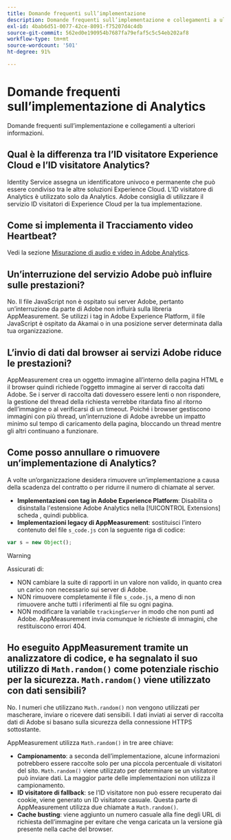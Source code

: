 ```yaml
---
title: Domande frequenti sull’implementazione
description: Domande frequenti sull’implementazione e collegamenti a ulteriori informazioni.
exl-id: 4bab6d51-0077-42ce-8091-f75207d4c4db
source-git-commit: 562ed0e190954b7687fa79efaf5c5c54eb202af8
workflow-type: tm+mt
source-wordcount: '501'
ht-degree: 91%

---
```


# Domande frequenti sull’implementazione di Analytics

Domande frequenti sull’implementazione e collegamenti a ulteriori informazioni.

## Qual è la differenza tra l’ID visitatore Experience Cloud e l’ID visitatore Analytics?

Identity Service assegna un identificatore univoco e permanente che può essere condiviso tra le altre soluzioni Experience Cloud. L’ID visitatore di Analytics è utilizzato solo da Analytics. Adobe consiglia di utilizzare il servizio ID visitatori di Experience Cloud per la tua implementazione.

## Come si implementa il Tracciamento video Heartbeat?

Vedi la sezione [Misurazione di audio e video in Adobe Analytics](https://experienceleague.adobe.com/docs/media-analytics/using/media-overview.html?lang=it).

## Un’interruzione del servizio Adobe può influire sulle prestazioni?

No. Il file JavaScript non è ospitato sui server Adobe, pertanto un’interruzione da parte di Adobe non influirà sulla libreria AppMeasurement. Se utilizzi i tag in Adobe Experience Platform, il file JavaScript è ospitato da Akamai o in una posizione server determinata dalla tua organizzazione.

## L’invio di dati dal browser ai servizi Adobe riduce le prestazioni?

AppMeasurement crea un oggetto immagine all’interno della pagina HTML e il browser quindi richiede l’oggetto immagine ai server di raccolta dati Adobe. Se i server di raccolta dati dovessero essere lenti o non rispondere, la gestione del thread della richiesta verrebbe ritardata fino al ritorno dell’immagine o al verificarsi di un timeout. Poiché i browser gestiscono immagini con più thread, un’interruzione di Adobe avrebbe un impatto minimo sul tempo di caricamento della pagina, bloccando un thread mentre gli altri continuano a funzionare.

## Come posso annullare o rimuovere un’implementazione di Analytics?

A volte un’organizzazione desidera rimuovere un’implementazione a causa della scadenza del contratto o per ridurre il numero di chiamate al server.

* **Implementazioni con tag in Adobe Experience Platform**: Disabilita o disinstalla l&#39;estensione Adobe Analytics nella  [!UICONTROL Extensions] scheda , quindi pubblica.
* **Implementazioni legacy di AppMeasurement**: sostituisci l’intero contenuto del file `s_code.js` con la seguente riga di codice:

```js
var s = new Object();
```

>[!WARNING]
>
>Assicurati di:
>
>* NON cambiare la suite di rapporti in un valore non valido, in quanto crea un carico non necessario sui server di Adobe.
>* NON rimuovere completamente il file `s_code.js`, a meno di non rimuovere anche tutti i riferimenti al file su ogni pagina.
>* NON modificare la variabile `trackingServer` in modo che non punti ad Adobe. AppMeasurement invia comunque le richieste di immagini, che restituiscono errori 404.


## Ho eseguito AppMeasurement tramite un analizzatore di codice, e ha segnalato il suo utilizzo di `Math.random()` come potenziale rischio per la sicurezza. `Math.random()` viene utilizzato con dati sensibili?

No. I numeri che utilizzano `Math.random()` non vengono utilizzati per mascherare, inviare o ricevere dati sensibili. I dati inviati ai server di raccolta dati di Adobe si basano sulla sicurezza della connessione HTTPS sottostante. <!-- AN-173590 -->

AppMeasurement utilizza `Math.random()` in tre aree chiave:

* **Campionamento**: a seconda dell’implementazione, alcune informazioni potrebbero essere raccolte solo per una piccola percentuale di visitatori del sito. `Math.random()` viene utilizzato per determinare se un visitatore può inviare dati. La maggior parte delle implementazioni non utilizza il campionamento.
* **ID visitatore di fallback**: se l’ID visitatore non può essere recuperato dai cookie, viene generato un ID visitatore casuale. Questa parte di AppMeasurement utilizza due chiamate a `Math.random()`.
* **Cache busting**: viene aggiunto un numero casuale alla fine degli URL di richiesta dell’immagine per evitare che venga caricata un la versione già presente nella cache del browser.

